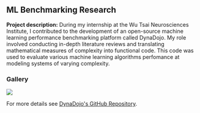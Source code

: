 ## ML Benchmarking Research

**Project description:** During my internship at the Wu Tsai Neurosciences Institute, I contributed to the development of an open-source machine learning performance benchmarking platform called DynaDojo. My role involved conducting in-depth literature reviews and translating mathematical measures of complexity into functional code. This code was used to evaluate various machine learning algorithms perfomance at modeling systems of varying complexity.

### Gallery

<img src="images\reu_presentation_full.jpg"/>

For more details see [DynaDojo's GitHub Repository](https://github.com/DynaDojo/dynadojo).